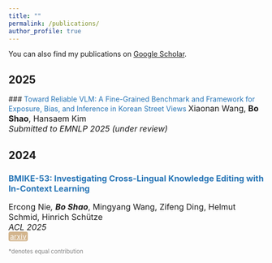 ```yaml
---
title: ""
permalink: /publications/
author_profile: true
---
```


<style type="text/css" rel="stylesheet">
.btn--paper {
color: white;
background-color: lightseagreen;
padding: 1px 3px;
text-align: center;
border-radius: 4px;
a { TEXT-DECORATION:none }
}
.btn--arxiv {
color: white;
background-color: tan;
padding: 1px 3px;
text-align: center;
border-radius: 4px;
a { TEXT-DECORATION:none }
}
.btn--code {
color: white;
background-color: DARKORANGE;
padding: 1px 3px;
text-align: center;
border-radius: 4px;
a { TEXT-DECORATION:none }
}
</style>

<p>You can also find my publications on <a href="https://scholar.google.com/citations?hl=en&user=2cHvrTgAAAAJ" target="_blank">Google Scholar</a>.</p>

<h2 id='224'>2025</h2>
### <span style="color:rgb(39, 117, 182)">Toward Reliable VLM: A Fine-Grained Benchmark and Framework for Exposure, Bias, and Inference in Korean Street Views</span>
<font size="3">Xiaonan Wang, <b>Bo Shao</b>, Hansaem Kim
<br><i>Submitted to EMNLP 2025 (under review)</i></font><br>
<!-- <a href="https://arxiv.org/abs/2406.17764v2" class="btn--arxiv" target="_blank">arxiv</a> -->


<h2 id='224'>2024</h2>

### <span style="color:rgb(39, 117, 182)">BMIKE-53: Investigating Cross-Lingual Knowledge Editing with In-Context Learning</span>
<font size="3">Ercong Nie<sup>*</sup>, <b>Bo Shao<sup>*</sup></b>, Mingyang Wang, Zifeng Ding, Helmut Schmid, Hinrich Schütze
<br><i>ACL 2025</i></font><br>
<a href="https://arxiv.org/abs/2406.17764v2" class="btn--arxiv" target="_blank">arxiv</a>

<span style="color:gray; font-size: 0.8em;">*denotes equal contribution</span><br>
<!-- <a href="" class="btn--arxiv" target="_blank">arxiv</a> -->
<!-- <a href="" class="btn--code" target="_blank">code</a> -->

